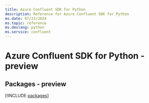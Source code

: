 ```yaml
---
title: Azure Confluent SDK for Python
description: Reference for Azure Confluent SDK for Python
ms.date: 07/23/2024
ms.topic: reference
ms.devlang: python
ms.service: confluent
---
```

# Azure Confluent SDK for Python - preview
## Packages - preview
[!INCLUDE [packages](confluent-index.md)]